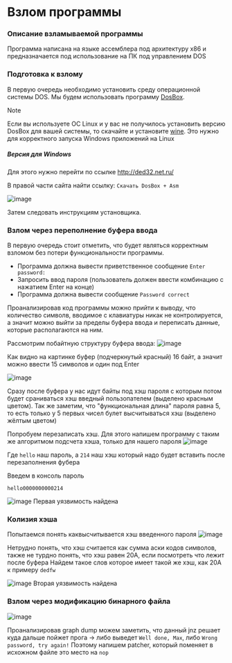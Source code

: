 # Взлом программы

### Описание взламываемой программы

Программа написана на языке ассемблера под архитектуру x86 и предназначается под использование на ПК под управлением DOS

### Подготовка к взлому

В первую очередь необходимо установить среду операционной системы DOS.
Мы будем использовать программу [DosBox](https://ru.wikipedia.org/wiki/DOSBox).

> [!Note]
> Если вы используете ОС Linux и у вас не получилось установить версию DosBox для вашей системы, то скачайте и установите [wine](https://wiki.archlinux.org/title/Wine_(%D0%A0%D1%83%D1%81%D1%81%D0%BA%D0%B8%D0%B9)).
Это нужно для корректного запуска Windows приложений на Linux

##### Версия для Windows
Для этого нужно перейти по ссылке http://ded32.net.ru/

В правой части сайта найти ссылку: `Скачать DosBox + Asm`

![image](https://github.com/user-attachments/assets/a5c8ea6d-595a-4f55-b323-83f5cf5ba810)


Затем следовать инструкциям установщика.

### Взлом через переполнение буфера ввода

В первую очередь стоит отметить, что будет являться корректным взломом без потери функциональности программы. 
- Программа должна вывести приветственное сообщение `Enter password:`
- Запросить ввод пароля (пользователь должен ввести комбинацию с нажатием Enter на конце)
- Программа должна вывести сообщение `Password correct`


Проанализировав код программы можно прийти к выводу, что количество символв, вводимое с клавиатуры никак не контролируется, а значит можно выйти за пределы буфера ввода и переписать данные, которые располагаются на ним.

Рассмотрим побайтную структуру буфера ввода:
![image](https://github.com/user-attachments/assets/1cb550a2-1b5d-41b9-b1dd-75f7bde96e7d)

Как видно на картинке буфер (подчеркнутый красный) 16 байт, а значит можно ввести 15 символов и один под Enter


![image](https://github.com/user-attachments/assets/f89ecef4-cde1-416c-b46d-38d843789cdd)



Сразу после буфера у нас идут байты под хэш пароля с которым потом будет сраниваться хэш введный пользопателем (выделено красным цветом). Так же заметим, что "функциональная длина" пароля равна 5, то есть только у 5 первых чисел  булет высчитываться хэш (выделено жёлтым цветом)

Попробуем перезаписать хэш. Для этого напишем программу с таким же алгоритмом подсчета хэша, только для нашего пароля 
![image](https://github.com/user-attachments/assets/64ce4f93-f9df-45dc-8a7d-c7c532978b58)

Где ```hello``` наш пароль, а ```214``` наш хэш который надо будет вставить после перезаполнения фубера

Введем в консоль пароль
```
hello0000000000214
```

![image](https://github.com/user-attachments/assets/a37a7e18-7c73-4683-ae75-2b04668ce48d)
Первая уязвимость найдена 

### Колизия хэша

Попытаемся понять каквысчитывается хэш введенного пароля
    ![image](https://github.com/user-attachments/assets/fb442f04-db93-45d3-be29-2b58fdff73d7)

Нетрудно понять, что хэш считается как сумма аски кодов символов, также не турдно понять, что хэш равен 20A, если посмотреть что лежит после буфера
Найдем такое слов которое имеет такой же хэш, как 20A
к примеру ```dedfw```

 ![image](https://github.com/user-attachments/assets/0a779e56-93c1-45b1-868f-68d5e5551a11)
 Вторая уязвимость найдена 


### Взлом через модификацию бинарного файла


![image](https://github.com/user-attachments/assets/af28d2d3-ceb1-4a87-a489-e7c2f16e0c2b)

Проанализировав graph dump можем заметить, что данный jnz решает куда дальше пойжет прога -> либо выведет ```Well done, Max```, либо ```Wrong password, try again!```
Поэтому напишем patcher, который поменяет в исхожном файле это место на ```nop```


